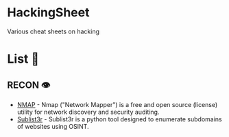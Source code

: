 # HackingSheet
Various cheat sheets on hacking

# List 📃
## RECON 👁️

- [NMAP](https://github.com/dherrera98/HackingSheet/blob/main/cheatsheet/recon/nmap.md) - Nmap ("Network Mapper") is a free and open source (license) utility for network discovery and security auditing.
- [Sublist3r](https://github.com/dherrera98/HackingSheet/blob/main/cheatsheet/recon/sublist3r.md) - Sublist3r is a python tool designed to enumerate subdomains of websites using OSINT. 